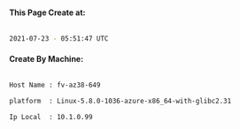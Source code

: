 
   
#### This Page Create at:

```bash

2021-07-23 - 05:51:47 UTC

```

#### Create By Machine:

```bash

Host Name : fv-az38-649

platform  : Linux-5.8.0-1036-azure-x86_64-with-glibc2.31

Ip Local  : 10.1.0.99

```

